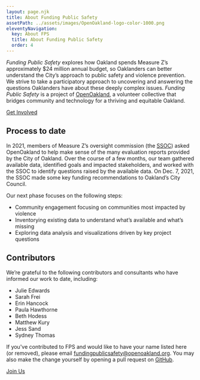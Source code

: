 ```yaml
---
layout: page.njk
title: About Funding Public Safety
assetPath: ../assets/images/OpenOakland-logo-color-1000.png
eleventyNavigation:
  key: About FPS
  title: About Funding Public Safety
  order: 4
---
```


_Funding Public Safety_ explores how Oakland spends Measure Z’s approximately $24 million annual budget, so Oaklanders can better understand the City’s approach to public safety and violence prevention. We strive to take a participatory approach to uncovering and answering the questions Oaklanders have about these deeply complex issues. _Funding Public Safety_ is a project of [OpenOakland](https://openoakland.org), a volunteer collective that bridges community and technology for a thriving and equitable Oakland.

<a class="btn btn-primary" href="{{ '/get-involved' | url }}" role="button">Get Involved</a>

## Process to date

In 2021, members of Measure Z’s oversight commission (the [SSOC](https://www.oaklandca.gov/boards-commissions/public-safety-and-services-violence-prevention-oversight-commission)) asked OpenOakland to help make sense of the many evaluation reports provided by the City of Oakland. Over the course of a few months, our team gathered available data, identified goals and impacted stakeholders, and worked with the SSOC to identify questions raised by the available data. On Dec. 7, 2021, the SSOC made some key funding recommendations to Oakland’s City Council.

Our next phase focuses on the following steps:

- Community engagement focusing on communities most impacted by violence
- Inventorying existing data to understand what’s available and what’s missing
- Exploring data analysis and visualizations driven by key project questions

## Contributors

We’re grateful to the following contributors and consultants who have informed our work to date, including:

- Julie Edwards
- Sarah Frei
- Erin Hancock
- Paula Hawthorne
- Beth Hodess
- Matthew Kury
- Jess Sand
- Sydney Thomas

If you've contributed to FPS and would like to have your name listed here (or removed), please email [fundingpublicsafety@openoakland.org](mailto:fundingpublicsafety@openoakland.org). You may also make the change yourself by opening a pull request on [GitHub](https://github.com/openoakland/funding-public-safety).

<a class="btn btn-primary" href="{{ '/get-involved' | url }}" role="button">Join Us</a>
